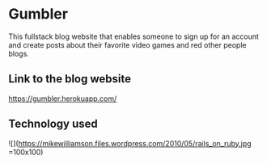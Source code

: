 # Gumbler
This fullstack blog website that enables someone to sign up for an account and create posts about their favorite video games and red other people blogs.

## Link to the blog website
https://gumbler.herokuapp.com/

## Technology used
![](https://mikewilliamson.files.wordpress.com/2010/05/rails_on_ruby.jpg =100x100)


